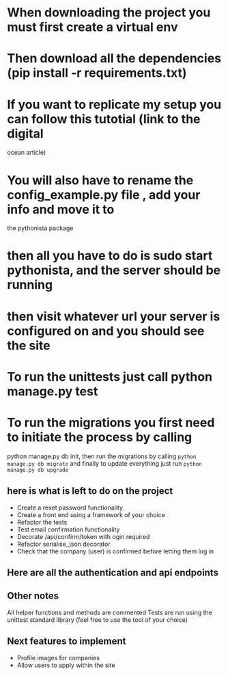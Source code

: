 # When downloading the project you must first create a virtual env
# Then download all the dependencies (pip install -r requirements.txt)
# If you want to replicate my setup you can follow this tutotial (link to the digital
ocean article)
# You will also have to rename the config_example.py file , add your info and move it to
the pythonista package
# then all you have to do is sudo start pythonista, and the server should be running
# then visit whatever url your server is configured on and you should see the site
# To run the unittests just call python manage.py test
# To run the migrations you first need to initiate the process by calling 
python manage.py db init, then run the migrations by calling `python manage.py db migrate`
and finally to update everything just run `python manage.py db upgrade`

## here is what is left to do on the project

- Create a reset password functionality
- Create a front end using a framework of your choice
- Refactor the tests 
- Test email confirmation functionality 
- Decorate /api/confirm/token with ogin required
- Refactor serialise_json decorator
- Check that the company (user) is confirmed before letting them log in

## Here are all the authentication and api endpoints

## Other notes

All helper functions and methods are commented 
Tests are run using the unittest standard library (feel free to use the tool of your
choice)

## Next features to implement
- Profile images for companies
- Allow users to apply within the site
